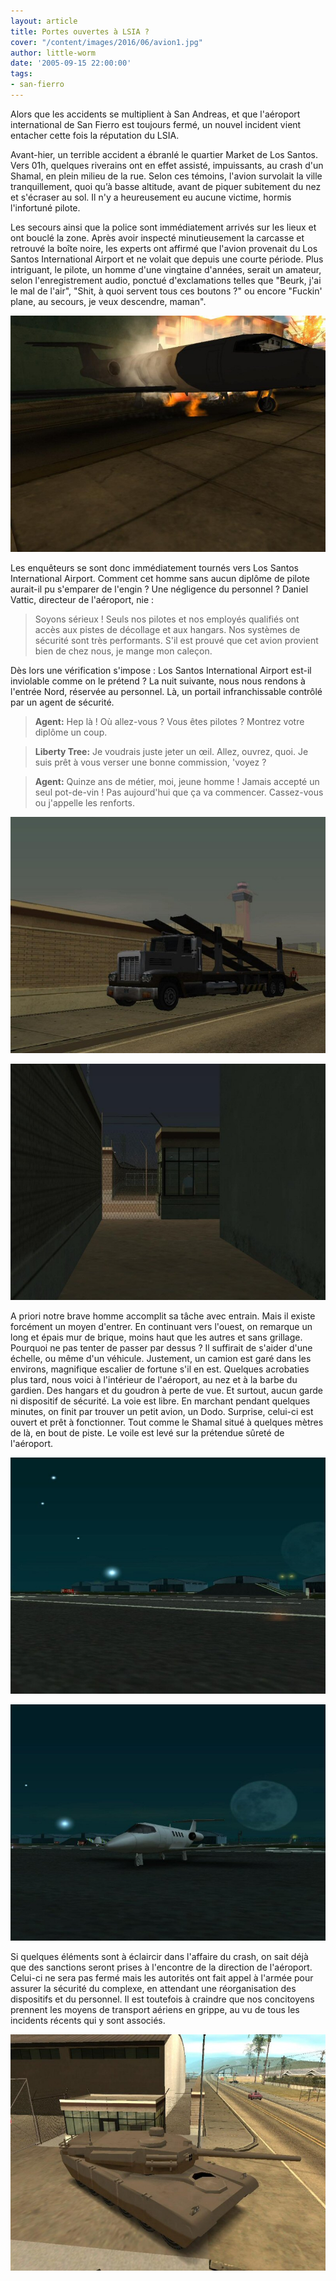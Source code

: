 ```yaml
---
layout: article
title: Portes ouvertes à LSIA ?
cover: "/content/images/2016/06/avion1.jpg"
author: little-worm
date: '2005-09-15 22:00:00'
tags:
- san-fierro
---
```


Alors que les accidents se multiplient à San Andreas, et que l'aéroport international de San Fierro est toujours fermé, un nouvel incident vient entacher cette fois la réputation du LSIA.

Avant-hier, un terrible accident a ébranlé le quartier Market de Los Santos. Vers 01h, quelques riverains ont en effet assisté, impuissants, au crash d'un Shamal, en plein milieu de la rue. Selon ces témoins, l'avion survolait la ville tranquillement, quoi qu’à basse altitude, avant de piquer subitement du nez et s'écraser au sol. Il n'y a heureusement eu aucune victime, hormis l'infortuné pilote.

Les secours ainsi que la police sont immédiatement arrivés sur les lieux et ont bouclé la zone. Après avoir inspecté minutieusement la carcasse et retrouvé la boîte noire, les experts ont affirmé que l'avion provenait du Los Santos International Airport et ne volait que depuis une courte période. Plus intriguant, le pilote, un homme d'une vingtaine d'années, serait un amateur, selon l'enregistrement audio, ponctué d'exclamations telles que "Beurk, j'ai le mal de l'air", "Shit, à quoi servent tous ces boutons ?" ou encore "Fuckin' plane, au secours, je veux descendre, maman".

![](  /content/images/2005/01/avion2.jpg)

Les enquêteurs se sont donc immédiatement tournés vers Los Santos International Airport. Comment cet homme sans aucun diplôme de pilote aurait-il pu s'emparer de l'engin ? Une négligence du personnel ? Daniel Vattic, directeur de l'aéroport, nie :

> Soyons sérieux ! Seuls nos pilotes et nos employés qualifiés ont accès aux pistes de décollage et aux hangars. Nos systèmes de sécurité sont très performants. S'il est prouvé que cet avion provient bien de chez nous, je mange mon caleçon.

Dès lors une vérification s'impose : Los Santos International Airport est-il inviolable comme on le prétend ? La nuit suivante, nous nous rendons à l'entrée Nord, réservée au personnel. Là, un portail infranchissable contrôlé par un agent de sécurité.

> **Agent:** Hep là ! Où allez-vous ? Vous êtes pilotes ? Montrez votre diplôme un coup.

> **Liberty Tree:** Je voudrais juste jeter un œil. Allez, ouvrez, quoi. Je suis prêt à vous verser une bonne commission, 'voyez ?

> **Agent:** Quinze ans de métier, moi, jeune homme ! Jamais accepté un seul pot-de-vin ! Pas aujourd'hui que ça va commencer. Cassez-vous ou j'appelle les renforts.

![](  /content/images/2005/01/avion3.jpg)

![](  /content/images/2005/01/avion4.jpg)

A priori notre brave homme accomplit sa tâche avec entrain. Mais il existe forcément un moyen d'entrer. En continuant vers l'ouest, on remarque un long et épais mur de brique, moins haut que les autres et sans grillage. Pourquoi ne pas tenter de passer par dessus ? Il suffirait de s'aider d'une échelle, ou même d'un véhicule. Justement, un camion est garé dans les environs, magnifique escalier de fortune s'il en est. Quelques acrobaties plus tard, nous voici à l'intérieur de l'aéroport, au nez et à la barbe du gardien. Des hangars et du goudron à perte de vue. Et surtout, aucun garde ni dispositif de sécurité. La voie est libre. En marchant pendant quelques minutes, on finit par trouver un petit avion, un Dodo. Surprise, celui-ci est ouvert et prêt à fonctionner. Tout comme le Shamal situé à quelques mètres de là, en bout de piste. Le voile est levé sur la prétendue sûreté de l'aéroport.

![](  /content/images/2005/01/avion5.jpg)

![](  /content/images/2005/01/avion6.jpg)

Si quelques éléments sont à éclaircir dans l'affaire du crash, on sait déjà que des sanctions seront prises à l'encontre de la direction de l'aéroport. Celui-ci ne sera pas fermé mais les autorités ont fait appel à l'armée pour assurer la sécurité du complexe, en attendant une réorganisation des dispositifs et du personnel. Il est toutefois à craindre que nos concitoyens prennent les moyens de transport aériens en grippe, au vu de tous les incidents récents qui y sont associés.

![](  /content/images/2005/01/avion7.jpg)

<!--kg-card-end: markdown-->
